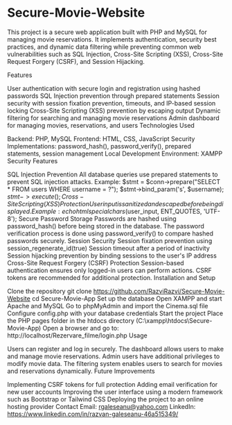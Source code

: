 # Secure-Movie-Website


This project is a secure web application built with PHP and MySQL for managing movie reservations. It implements authentication, security best practices, and dynamic data filtering while preventing common web vulnerabilities such as SQL Injection, Cross-Site Scripting (XSS), Cross-Site Request Forgery (CSRF), and Session Hijacking.

Features

User authentication with secure login and registration using hashed passwords
SQL Injection prevention through prepared statements
Session security with session fixation prevention, timeouts, and IP-based session locking
Cross-Site Scripting (XSS) prevention by escaping output
Dynamic filtering for searching and managing movie reservations
Admin dashboard for managing movies, reservations, and users
Technologies Used

Backend: PHP, MySQL
Frontend: HTML, CSS, JavaScript
Security Implementations: password_hash(), password_verify(), prepared statements, session management
Local Development Environment: XAMPP
Security Features

SQL Injection Prevention
All database queries use prepared statements to prevent SQL injection attacks. Example:
$stmt = $conn->prepare("SELECT * FROM users WHERE username = ?");
$stmt->bind_param('s', $username);
$stmt->execute();
Cross-Site Scripting (XSS) Protection
User input is sanitized and escaped before being displayed. Example:
echo htmlspecialchars($user_input, ENT_QUOTES, 'UTF-8');
Secure Password Storage
Passwords are hashed using password_hash() before being stored in the database. The password verification process is done using password_verify() to compare hashed passwords securely.
Session Security
Session fixation prevention using session_regenerate_id(true)
Session timeout after a period of inactivity
Session hijacking prevention by binding sessions to the user's IP address
Cross-Site Request Forgery (CSRF) Protection
Session-based authentication ensures only logged-in users can perform actions.
CSRF tokens are recommended for additional protection.
Installation and Setup

Clone the repository
git clone https://github.com/RazviRazvi/Secure-Movie-Website
cd Secure-Movie-App
Set up the database
Open XAMPP and start Apache and MySQL
Go to phpMyAdmin and import the Cinema.sql file
Configure config.php with your database credentials
Start the project
Place the PHP pages folder in the htdocs directory (C:\xampp\htdocs\Secure-Movie-App)
Open a browser and go to:
http://localhost/Rezervare_filme/login.php
Usage

Users can register and log in securely.
The dashboard allows users to make and manage movie reservations.
Admin users have additional privileges to modify movie data.
The filtering system enables users to search for movies and reservations dynamically.
Future Improvements

Implementing CSRF tokens for full protection
Adding email verification for new user accounts
Improving the user interface using a modern framework such as Bootstrap or Tailwind CSS
Deploying the project to an online hosting provider
Contact
Email: rgaleseanu@yahoo.com
LinkedIn: https://www.linkedin.com/in/razvan-galeseanu-46a515349/
